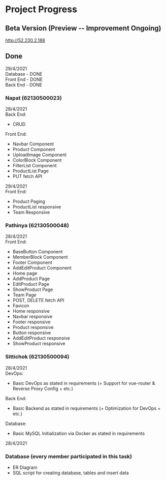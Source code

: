 # Project Progress

## Beta Version (Preview -- Improvement Ongoing)
http://52.230.2.188

## Done
29/4/2021 <br/>
Database - DONE <br/>
Front End - DONE <br/>
Back End - DONE

### Napat (62130500023)
28/4/2021 <br/>
Back End:
* CRUD

Front End:
* Navbar Component
* Product Component
* UploadImage Component
* ColorBlock Component
* FilterList Component
* ProductList Page
* PUT fetch API

29/4/2021 <br/>
Front End:
* Product Paging
* ProductList responsive
* Team Responsive

### Pathinya (62130500048)
28/4/2021 <br/>
Front End:
* BaseButton Component
* MemberBlock Component
* Footer Component
* AddEditProduct Component
* Home page
* AddProduct Page
* EditProduct Page
* ShowProduct Page
* Team Page
* POST, DELETE fetch API
* Favicon
* Home responsive
* Navbar responsive
* Footer responsive
* Product responsive
* Button responsive
* AddEditProduct responsive
* ShowProduct responsive

### Sittichok (62130500094)
28/4/2021 <br/>
DevOps:
* Basic DevOps as stated in requirements (+ Support for vue-router & Reverse Proxy Config + etc.)

Back End:
* Basic Backend as stated in requirements (+ Optimization for DevOps + etc.)

Database:
* Basic MySQL Initialization via Docker as stated in requirements

28/4/2021
### Database (every member participated in this task)
* ER Diagram
* SQL script for creating database, tables and insert data

